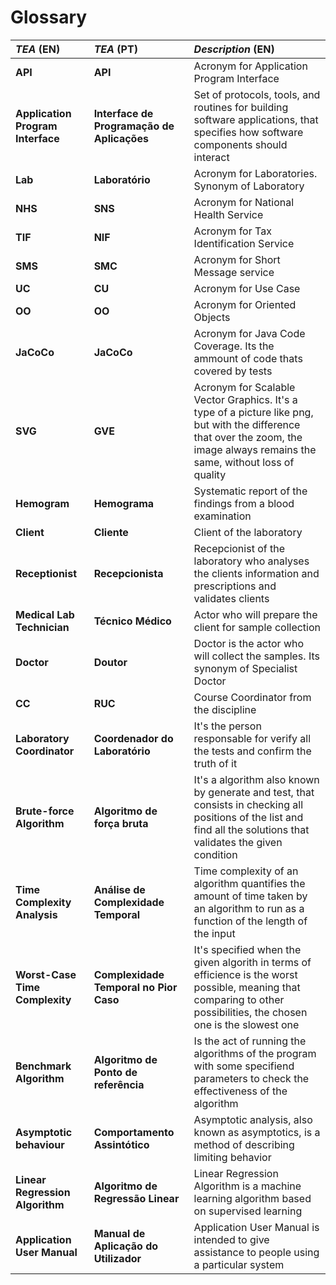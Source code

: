 # Glossary

| **_TEA_** (EN)  | **_TEA_** (PT) | **_Description_** (EN)                                           |                                       
|:------------------------|:-----------------|:--------------------------------------------|
| **API** | **API** | Acronym for Application Program Interface |
| **Application Program Interface** | **Interface de Programação de Aplicações** | Set of protocols, tools, and routines for building software applications, that specifies how software components should interact |
| **Lab** | **Laboratório** | Acronym for Laboratories. Synonym of Laboratory |
| **NHS** | **SNS** | Acronym for National Health Service |
| **TIF** | **NIF** | Acronym for Tax Identification Service |
| **SMS** | **SMC** | Acronym for Short Message service |
| **UC** | **CU** | Acronym for Use Case |
| **OO** | **OO** | Acronym for Oriented Objects |
| **JaCoCo** | **JaCoCo** | Acronym for Java Code Coverage. Its the ammount of code thats covered by tests  |
| **SVG** | **GVE** | Acronym for Scalable Vector Graphics. It's a type of a picture like png, but with the difference that over the zoom, the image always remains the same, without loss of quality |
| **Hemogram** | **Hemograma** | Systematic report of the findings from a blood examination |
| **Client** | **Cliente** | Client of the laboratory |
| **Receptionist** | **Recepcionista** | Recepcionist of the laboratory who analyses the clients information and prescriptions and validates clients |
| **Medical Lab Technician** | **Técnico Médico** | Actor who will prepare the client for sample collection |
| **Doctor** | **Doutor** | Doctor is the actor who will collect the samples. Its synonym of Specialist Doctor |
| **CC** | **RUC** | Course Coordinator from the discipline |
| **Laboratory Coordinator** | **Coordenador do Laboratório** | It's the person responsable for verify all the tests and confirm the truth of it|
| **Brute-force Algorithm** | **Algoritmo de força bruta** | It's a algorithm also known by generate and test, that consists in checking all positions of the list and find all the solutions that validates the given condition |
| **Time Complexity Analysis** | **Análise de Complexidade Temporal** | Time complexity of an algorithm quantifies the amount of time taken by an algorithm to run as a function of the length of the input |
| **Worst-Case Time Complexity** | **Complexidade Temporal no Pior Caso** | It's specified when the given algorith in terms of efficience is the worst possible, meaning that comparing to other possibilities, the chosen one is the slowest one |
| **Benchmark Algorithm** | **Algoritmo de Ponto de referência** | Is the act of running the algorithms of the program with some specifiend parameters to check the effectiveness of the algorithm |
| **Asymptotic behaviour** | **Comportamento Assintótico** | Asymptotic analysis, also known as asymptotics, is a method of describing limiting behavior |
| **Linear Regression Algorithm** | **Algoritmo de Regressão Linear** | Linear Regression Algorithm is a machine learning algorithm based on supervised learning |
| **Application User Manual** | **Manual de Aplicação do Utilizador** | Application User Manual is intended to give assistance to people using a particular system |